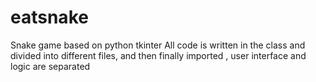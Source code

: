 # eatsnake
Snake game based on python tkinter All code is written in the class and divided into different files, and then finally imported , user interface and logic are separated
